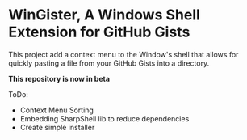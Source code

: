 # WinGister, A Windows Shell Extension for GitHub Gists

This project add a context menu to the Window's shell that allows for quickly pasting a file from your GitHub Gists into a directory.

**This repository is now in beta**

ToDo:
* Context Menu Sorting
* Embedding SharpShell lib to reduce dependencies
* Create simple installer
